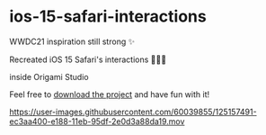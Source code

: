 # ios-15-safari-interactions

WWDC21 inspiration still strong ✨

Recreated iOS 15 Safari's interactions 💙💛💚

inside Origami Studio

Feel free to [download the project](https://github.com/akhillochen/ios-15-safari-interactions/raw/main/iOS%2015%20Safari%20Interactions.diamond.zip) and have fun with it!

https://user-images.githubusercontent.com/60039855/125157491-ec3aa400-e188-11eb-95df-2e0d3a88da19.mov
